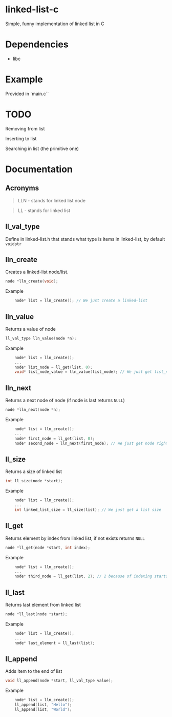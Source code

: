 # linked-list-c

Simple, funny implementation of linked list in C

# Dependencies
- libc

# Example
Provided in `main.c``

# TODO
Removing from list

Inserting to list

Searching in list (the primitive one)

# Documentation
## Acronyms
> LLN - stands for linked list node

> LL - stands for linked list

## ll_val_type
Define in linked-list.h that stands what type is items in linked-list, by default `voidptr`

## lln_create
Creates a linked-list node/list.

```c
node *lln_create(void);
```

Example
```c
    node* list = lln_create(); // We just create a linked-list
```

## lln_value
Returns a value of node

```c
ll_val_type lln_value(node *n);
```

Example
```c
    node* list = lln_create();
    ...
    node* list_node = ll_get(list, 0);
    void* list_node_value = lln_value(list_node); // We just get list_node value
```

## lln_next
Returns a next node of node (if node is last returns `NULL`)

```c
node *lln_next(node *n);
```

Example
```c
    node* list = lln_create();
    ...
    node* first_node = ll_get(list, 0);
    node* second_node = lln_next(first_node); // We just get node right after first_node
```

## ll_size
Returns a size of linked list

```c
int ll_size(node *start);
```

Example
```c
    node* list = lln_create();
    ...
    int linked_list_size = ll_size(list); // We just get a list size
```

## ll_get
Returns element by index from linked list, if not exists returns `NULL`

```c
node *ll_get(node *start, int index);
```

Example

```c
    node* list = lln_create();
    ...
    node* third_node = ll_get(list, 2); // 2 because of indexing starts from 0
```

## ll_last
Returns last element from linked list 

```c
node *ll_last(node *start);
```

Example
```c
    node* list = lln_create();
    ...
    node* last_element = ll_last(list);
```

## ll_append
Adds item to the end of list

```c
void ll_append(node *start, ll_val_type value);
```

Example
```c
    node* list = lln_create();
    ll_append(list, "Hello");
    ll_append(list, "World");
```

